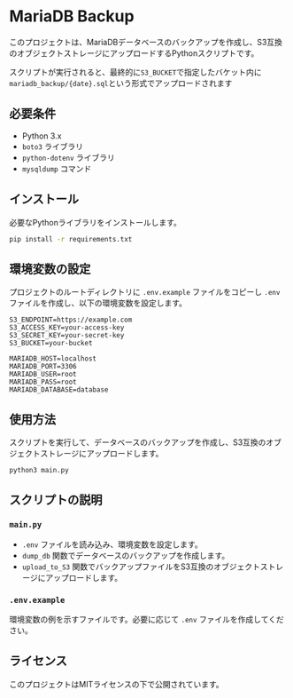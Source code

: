 # MariaDB Backup

このプロジェクトは、MariaDBデータベースのバックアップを作成し、S3互換のオブジェクトストレージにアップロードするPythonスクリプトです。

スクリプトが実行されると、最終的に`S3_BUCKET`で指定したバケット内に`mariadb_backup/{date}.sql`という形式でアップロードされます

## 必要条件

- Python 3.x
- `boto3` ライブラリ
- `python-dotenv` ライブラリ
- `mysqldump` コマンド

## インストール

必要なPythonライブラリをインストールします。

```bash
pip install -r requirements.txt
```

## 環境変数の設定

プロジェクトのルートディレクトリに `.env.example` ファイルをコピーし `.env` ファイルを作成し、以下の環境変数を設定します。

```env
S3_ENDPOINT=https://example.com
S3_ACCESS_KEY=your-access-key
S3_SECRET_KEY=your-secret-key
S3_BUCKET=your-bucket

MARIADB_HOST=localhost
MARIADB_PORT=3306
MARIADB_USER=root
MARIADB_PASS=root
MARIADB_DATABASE=database
```

## 使用方法

スクリプトを実行して、データベースのバックアップを作成し、S3互換のオブジェクトストレージにアップロードします。

```bash
python3 main.py
```

## スクリプトの説明

### `main.py`

- `.env` ファイルを読み込み、環境変数を設定します。
- `dump_db` 関数でデータベースのバックアップを作成します。
- `upload_to_S3` 関数でバックアップファイルをS3互換のオブジェクトストレージにアップロードします。

### `.env.example`

環境変数の例を示すファイルです。必要に応じて `.env` ファイルを作成してください。

## ライセンス

このプロジェクトはMITライセンスの下で公開されています。
